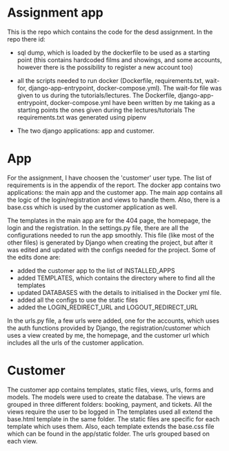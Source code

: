 # Assignment app

This is the repo which contains the code for the desd assignment.
In the repo there id:
- sql dump, which is loaded by the dockerfile to be used as a starting point (this contains hardcoded films and showings, and some accounts, however there is the possibility to register a new account too)

- all the scripts needed to run docker (Dockerfile, requirements.txt, wait-for, django-app-entrypoint, docker-compose.yml). 
  The wait-for file was given to us during the tutorials/lectures.
  The Dockerfile, django-app-entrypoint, docker-compose.yml have been written by me taking as a starting points the ones given during the lectures/tutorials
  The requirements.txt was generated using pipenv

- The two django applications: app and customer.

# App
For the assignment, I have choosen the 'customer' user type. The list of requirements is in the appendix of the report.
The docker app contains two applications: the main app and the customer app.
The main app contains all the logic of the login/registration and views to handle them. Also, there is a base.css which is used by the customer application as well.

The templates in the main app are for the 404 page, the homepage, the login and the registration.
In the settings.py file, there are all the configurations needed to run the app smoothly. This file (like most of the other files) is generated by Django when creating the project, but after it was edited and updated with the configs needed for the project. 
Some of the edits done are:
- added the customer app to the list of INSTALLED_APPS
- added TEMPLATES, which contains the directory where to find all the templates
- updated DATABASES with the details to initialised in the Docker yml file.
- added all the configs to use the static files
- added the LOGIN_REDIRECT_URL and LOGOUT_REDIRECT_URL

In the urls.py file, a few urls were added, one for the accounts, which uses the auth functions provided by Django, the registration/customer which uses a view created by me, the homepage, and the customer url which includes all the urls of the customer application.


# Customer
The customer app contains templates, static files, views, urls, forms and models. The models were used to create the database.
The views are grouped in three different folders: booking, payment, and tickets. All the views require the user to be logged in
The templates used all extend the base.html template in the same folder.
The static files are specific for each template which uses them. Also, each template extends the base.css file which can be found in the app/static folder.
The urls grouped based on each view.